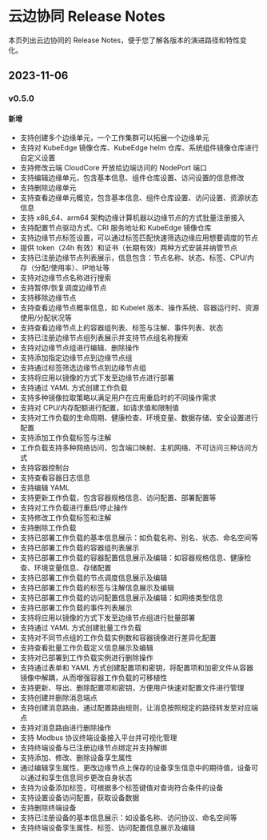 # 云边协同 Release Notes

本页列出云边协同的 Release Notes，便于您了解各版本的演进路径和特性变化。

## 2023-11-06

### v0.5.0

#### 新增

- 支持创建多个边缘单元，一个工作集群可以拓展一个边缘单元
- 支持对 KubeEdge 镜像仓库、KubeEdge helm 仓库、系统组件镜像仓库进行自定义设置
- 支持修改云端 CloudCore 开放给边端访问的 NodePort 端口
- 支持编辑边缘单元，包含基本信息、组件仓库设置、访问设置的信息修改
- 支持删除边缘单元
- 支持查看边缘单元概览，包含基本信息、组件仓库设置、访问设置、资源状态信息
- 支持 x86_64、arm64 架构边缘计算机器以边缘节点的方式批量注册接入
- 支持配置节点驱动方式、CRI 服务地址和 KubeEdge 镜像仓库
- 支持边缘节点标签设置，可以通过标签匹配快速筛选边缘应用想要调度的节点
- 提供 token（24h 有效）和证书（长期有效）两种方式安装并纳管节点
- 支持已注册边缘节点列表展示，信息包含：节点名称、状态、标签、CPU/内存（分配/使用率）、IP地址等
- 支持对边缘节点名称进行搜索
- 支持暂停/恢复调度边缘节点
- 支持移除边缘节点
- 支持查看边缘节点概率信息，如 Kubelet 版本、操作系统、容器运行时、资源使用/分配状况等
- 支持查看边缘节点上的容器组列表、标签与注解、事件列表、状态
- 支持已注册边缘节点组列表展示并支持节点组名称搜索
- 支持对边缘节点组进行编辑、删除操作
- 支持添加指定边缘节点到边缘节点组
- 支持通过标签筛选边缘节点到边缘节点组
- 支持将应用以镜像的方式下发至边缘节点进行部署
- 支持通过 YAML 方式创建工作负载
- 支持多种镜像拉取策略以满足用户在应用重启时的不同操作需求
- 支持对 CPU/内存配额进行配置，如请求值和限制值
- 支持对工作负载的生命周期、健康检查、环境变量、数据存储、安全设置进行配置
- 支持添加工作负载标签与注解
- 工作负载支持多种网络访问，包含端口映射、主机网络、不可访问三种访问方式
- 支持容器控制台
- 支持查看容器日志信息
- 支持编辑 YAML
- 支持更新工作负载，包含容器规格信息、访问配置、部署配置等
- 支持对工作负载进行重启/停止操作
- 支持修改工作负载标签和注解
- 支持删除工作负载
- 支持已部署工作负载的基本信息展示：如负载名称、别名、状态、命名空间等
- 支持已部署工作负载的容器组列表展示
- 支持已部署工作负载的容器配置信息展示及编辑：如容器规格信息、健康检查、环境变量信息、存储配置
- 支持已部署工作负载的节点调度信息展示及编辑
- 支持已部署工作负载的标签与注解信息展示及编辑
- 支持已部署工作负载的访问配置信息展示及编辑：如网络类型信息
- 支持已部署工作负载的事件列表展示
- 支持将应用以镜像的方式下发至边缘节点组进行批量部署
- 支持通过 YAML 方式创建批量工作负载
- 支持对不同节点组的工作负载实例数和容器镜像进行差异化配置
- 支持查看批量工作负载定义信息展示及编辑
- 支持对已部署到工作负载实例进行删除操作
- 支持通过表单和 YAML 方式创建配置项和密钥，将配置项和加密文件从容器镜像中解耦，从而增强容器工作负载的可移植性
- 支持更新、导出、删除配置项和密钥，方便用户快速对配置文件进行管理
- 支持创建并删除消息端点
- 支持创建消息路由，通过配置路由规则，让消息按照规定的路径转发至对应端点
- 支持对消息路由进行删除操作
- 支持 Modbus 协议终端设备接入平台并可视化管理
- 支持终端设备与已注册边缘节点绑定并支持解绑
- 支持添加、修改、删除设备孪生属性
- 通过编辑孪生属性，更改边缘节点上保存的设备孪生信息中的期待值，设备可以通过和孪生信息同步更改自身状态
- 支持为设备添加标签，可根据多个标签键值对查询符合条件的设备
- 支持设置设备访问配置，获取设备数据
- 支持删除终端设备
- 支持已注册设备的基本信息展示：如设备名称、访问协议、命名空间等
- 支持终端设备孪生属性、标签、访问配置信息展示及编辑
